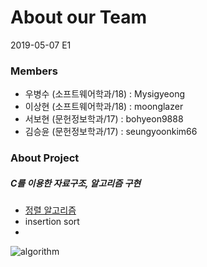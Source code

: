 # About our Team

2019-05-07 E1

### Members

- 우병수 (소프트웨어학과/18) : Mysigyeong
- 이상현 (소프트웨어학과/18) : moonglazer
- 서보현 (문헌정보학과/17) : bohyeon9888
- 김승윤 (문헌정보학과/17) : seungyoonkim66

### About Project

##### C를 이용한 자료구조, 알고리즘 구현
- <u>정렬 알고리즘</u>
- insertion sort
-
![algorithm](https://nesoy.github.io/assets/logo/algorithm.png)
